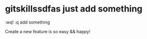 # gitskillssdfas  just add something
:wq!
:q
add something 

Create a new feature is so easy && happy!
